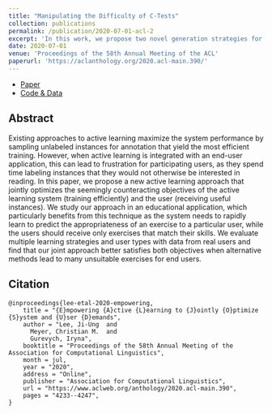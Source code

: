 ```yaml
---
title: "Manipulating the Difficulty of C-Tests"
collection: publications
permalink: /publication/2020-07-01-acl-2
excerpt: 'In this work, we propose two novel generation strategies for C-Tests, a type of gap filling exercises. In contrast to previous approaches, our strategies do not rely upon a static gap placement and size. This allows teachers to generate C-Tests of multiple difficulties from a single input text. In a user study, we show that both our proposed methods are capable successfully manipulating the C-Test difficulty.'
date: 2020-07-01
venue: 'Proceedings of the 58th Annual Meeting of the ACL'
paperurl: 'https://aclanthology.org/2020.acl-main.390/'
---
```


* [Paper](https://aclanthology.org/2020.acl-main.390/)
* [Code & Data](https://github.com/UKPLab/acl2020-empowering-active-learning)

Abstract
------
Existing approaches to active learning maximize the system performance by sampling unlabeled instances for annotation that yield the most efficient training. However, when active learning is integrated with an end-user application, this can lead to frustration for participating users, as they spend time labeling instances that they would not otherwise be interested in reading. In this paper, we propose a new active learning approach that jointly optimizes the seemingly counteracting objectives of the active learning system (training efficiently) and the user (receiving useful instances). We study our approach in an educational application, which particularly benefits from this technique as the system needs to rapidly learn to predict the appropriateness of an exercise to a particular user, while the users should receive only exercises that match their skills. We evaluate multiple learning strategies and user types with data from real users and find that our joint approach better satisfies both objectives when alternative methods lead to many unsuitable exercises for end users.

Citation
------
```
@inproceedings{lee-etal-2020-empowering,
    title = "{E}mpowering {A}ctive {L}earning to {J}ointly {O}ptimize {S}ystem and {U}ser {D}emands",
    author = "Lee, Ji-Ung  and
      Meyer, Christian M.  and
      Gurevych, Iryna",
    booktitle = "Proceedings of the 58th Annual Meeting of the Association for Computational Linguistics",
    month = jul,
    year = "2020",
    address = "Online",
    publisher = "Association for Computational Linguistics",
    url = "https://www.aclweb.org/anthology/2020.acl-main.390",
    pages = "4233--4247",
}
```